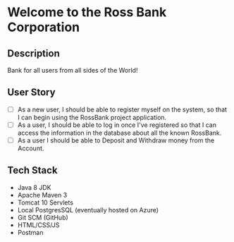 # Welcome to the Ross Bank Corporation

## Description

Bank for all users from all sides of the World!
## User Story

- [ ] As a new user, I should be able to register myself on the system, so that I can begin using the RossBank project application.
- [ ] As a user, I should be able to log in once I've registered so that I can access the information in the database about all the known RossBank.
- [ ] As a user I should be able to Deposit and Withdraw money from the Account.

## Tech Stack

- Java 8 JDK
- Apache Maven 3
- Tomcat 10 Servlets
- Local PostgresSQL (eventually hosted on Azure)
- Git SCM (GitHub)
- HTML/CSS/JS
- Postman

